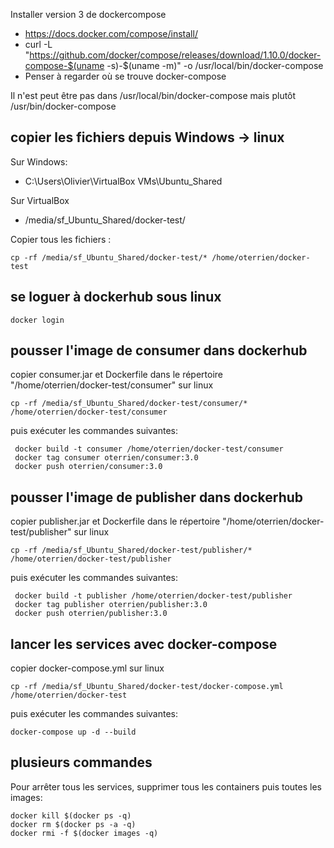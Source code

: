 
Installer version 3 de dockercompose
* https://docs.docker.com/compose/install/
* curl -L "https://github.com/docker/compose/releases/download/1.10.0/docker-compose-$(uname -s)-$(uname -m)" -o /usr/local/bin/docker-compose
* Penser à regarder où se trouve docker-compose 

Il n'est peut être pas dans /usr/local/bin/docker-compose mais plutôt /usr/bin/docker-compose


## copier les fichiers depuis Windows -> linux

Sur Windows:
* C:\Users\Olivier\VirtualBox VMs\Ubuntu_Shared

Sur VirtualBox
* /media/sf_Ubuntu_Shared/docker-test/

Copier tous les fichiers :
```
cp -rf /media/sf_Ubuntu_Shared/docker-test/* /home/oterrien/docker-test
```

## se loguer à dockerhub sous linux

```
docker login
```

## pousser l'image de consumer dans dockerhub

copier consumer.jar et Dockerfile dans le répertoire "/home/oterrien/docker-test/consumer" sur linux

```
cp -rf /media/sf_Ubuntu_Shared/docker-test/consumer/* /home/oterrien/docker-test/consumer
```

puis exécuter les commandes suivantes:

```
 docker build -t consumer /home/oterrien/docker-test/consumer
 docker tag consumer oterrien/consumer:3.0  
 docker push oterrien/consumer:3.0
```

## pousser l'image de publisher dans dockerhub

copier publisher.jar et Dockerfile dans le répertoire "/home/oterrien/docker-test/publisher" sur linux

```
cp -rf /media/sf_Ubuntu_Shared/docker-test/publisher/* /home/oterrien/docker-test/publisher
```

puis exécuter les commandes suivantes:

```
 docker build -t publisher /home/oterrien/docker-test/publisher
 docker tag publisher oterrien/publisher:3.0  
 docker push oterrien/publisher:3.0
```

## lancer les services avec docker-compose

copier docker-compose.yml sur linux

```
cp -rf /media/sf_Ubuntu_Shared/docker-test/docker-compose.yml /home/oterrien/docker-test
```

puis exécuter les commandes suivantes:

```
docker-compose up -d --build
```

## plusieurs commandes

Pour arrêter tous les services, supprimer tous les containers puis toutes les images:

```
docker kill $(docker ps -q)
docker rm $(docker ps -a -q)
docker rmi -f $(docker images -q)
```